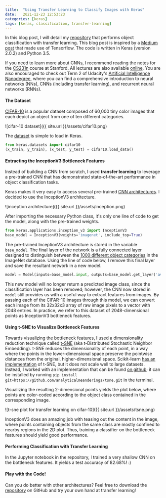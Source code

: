 ```yaml
---
title:  "Using Transfer Learning to Classify Images with Keras"
date:   2021-12-23 12:53:23
categories: [keras] 
tags: [keras, classification, transfer-learning]
---
```


In this blog post, I will detail my [repository](https://github.com/analyticalmeanderings/keras_transfer_cifar10) that performs object classification with transfer learning.  This blog post is inspired by a [Medium post](https://medium.com/@st553/using-transfer-learning-to-classify-images-with-tensorflow-b0f3142b9366) that made use of Tensorflow.  The code is written in Keras (version 2.0.2) and Python 3.5.  

If you need to learn more about CNNs, I recommend reading the notes for the [CS231n](http://cs231n.github.io/convolutional-networks/) course at Stanford.  All lectures are also available [online](https://www.youtube.com/watch?v=LxfUGhug-iQ&list=PLkt2uSq6rBVctENoVBg1TpCC7OQi31AlC&index=7).  You are also encouraged to check out Term 2 of Udacity's [Artificial Intelligence Nanodegree](https://www.udacity.com/course/artificial-intelligence-nanodegree--nd889), where you can find a comprehensive introduction to neural networks (NNs), CNNs (including transfer learning), and recurrent neural networks (RNNs).

#### The Dataset

[CIFAR-10](https://www.cs.toronto.edu/~kriz/cifar.html) is a popular dataset composed of 60,000 tiny color images that each depict an object from one of ten different categories.

![cifar-10 dataset]({{ site.url }}/assets/cifar10.png)

The [dataset](https://keras.io/datasets/) is simple to load in Keras.
``` python
from keras.datasets import cifar10
(x_train, y_train), (x_test, y_test) = cifar10.load_data()
```

#### Extracting the InceptionV3 Bottleneck Features

Instead of building a CNN from scratch, I used __transfer learning__ to leverage a pre-trained CNN that has demonstrated state-of-the-art performance in object classification tasks. 

Keras makes it very easy to access several pre-trained [CNN architectures](https://keras.io/applications/).  I decided to use the InceptionV3 architecture. 

![inception architecture]({{ site.url }}/assets/inception.png)

After importing the necessary Python class, it's only one line of code to get the model, along with the pre-trained weights.

``` python
from keras.applications.inception_v3 import InceptionV3
base_model = InceptionV3(weights='imagenet', include_top=True)
```

The pre-trained InceptionV3 architecture is stored in the variable `base_model`.  The final layer of the network is a fully connected layer designed to distinguish between the [1000 different object categories](https://gist.github.com/yrevar/942d3a0ac09ec9e5eb3a) in the ImageNet database.  Using the line of code below, I remove this final layer and save the resultant network in a new model.  

``` python
model = Model(inputs=base_model.input, outputs=base_model.get_layer('avg_pool').output)
```

This new model will no longer return a predicted image class, since the classification layer has been removed; however, the CNN now stored in `model` still provides us with a useful way to extract features from images.  By passing each of the CIFAR-10 images through this model, we can convert each image from its 32x32x3 array of raw image pixels to a vector with 2048 entries.  In practice, we refer to this dataset of 2048-dimensional points as InceptionV3 bottleneck features.  

#### Using t-SNE to Visualize Bottleneck Features

Towards visualizing the bottleneck features, I used a dimensionality reduction technique called [t-SNE](http://distill.pub/2016/misread-tsne/) (aka t-Distributed Stochastic Neighbor Embedding).  t-SNE reduces the dimensionality of each point, in a way where the points in the lower-dimensional space preserve the pointwise distances from the original, higher-dimensional space.  Scikit-learn [has an implementation](http://scikit-learn.org/stable/modules/generated/sklearn.manifold.TSNE.html) of t-SNE, but it does not scale well to large datasets.  Instead, I worked with an implementation that can be found [on github](https://github.com/analyticalmeanderings/tsne); it can be installed by running `pip install git+https://github.com/analyticalmeanderings/tsne.git` in the terminal.

Visualizing the resulting 2-dimensional points yields the plot below, where points are color-coded according to the object class contained in the corresponding image.

![t-sne plot for transfer learning on cifar-10]({{ site.url }}/assets/tsne.png)

InceptionV3 does an amazing job with teasing out the content in the image, where points containing objects from the same class are mostly confined to nearby regions in the 2D plot.  Thus, training a classifier on the bottleneck features should yield good performance.

#### Performing Classification with Transfer Learning

In the Jupyter notebook in the repository, I trained a very shallow CNN on the bottleneck features.  It yields a test accuracy of 82.68%! :)

#### Play with the Code!

Can you do better with other architectures?  Feel free to download the [repository](https://github.com/analyticalmeanderings/keras_transfer_cifar10) on GitHub and try your own hand at transfer learning! 